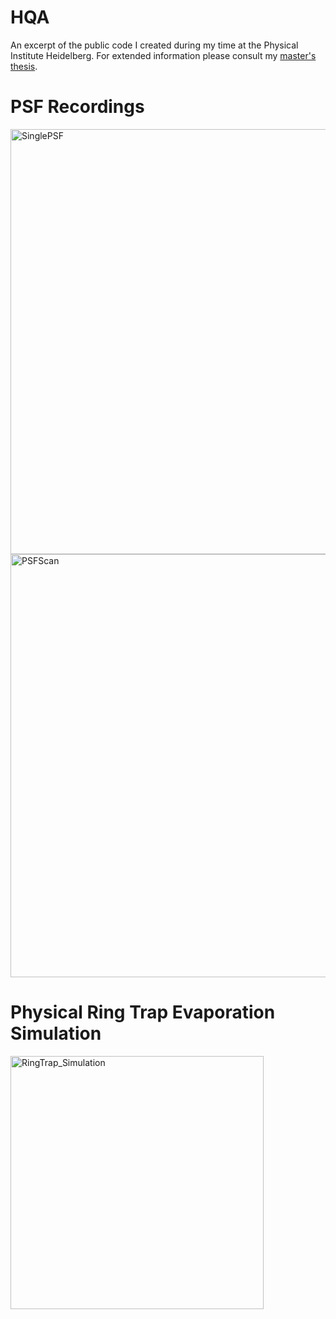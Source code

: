 # HQA
An excerpt of the public code I created during my time at the Physical Institute Heidelberg.
For extended information please consult my [master's thesis](http://ultracold.physi.uni-heidelberg.de/files/Masterarbeit_2022_Micha.pdf).
# PSF Recordings
<img width="680" alt="SinglePSF" src="https://user-images.githubusercontent.com/88374920/225069593-fbe9d173-0bd8-4d7f-9073-2b16fe3ebd90.png">
<img width="677" alt="PSFScan" src="https://user-images.githubusercontent.com/88374920/225069606-985e842d-67c4-430c-8cb9-ad891b8476a4.png">


# Physical Ring Trap Evaporation Simulation
<img width="405" alt="RingTrap_Simulation" src="https://user-images.githubusercontent.com/88374920/225068872-c74b2d2f-9cd5-4138-a302-1bad3ebb5d48.png">
